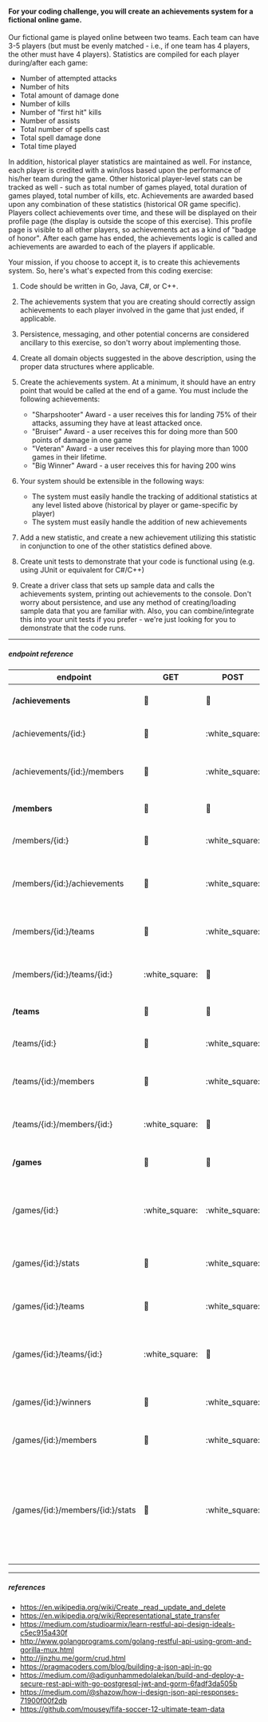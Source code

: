#### For your coding challenge, you will create an achievements system for a fictional online game.


Our fictional game is played online between two teams. Each team can have 3-5 players (but must be evenly matched - i.e., if one team has 4 players, the other must have 4 players). Statistics are compiled for each player during/after each game:

- Number of attempted attacks
- Number of hits
- Total amount of damage done
- Number of kills
- Number of "first hit" kills
- Number of assists
- Total number of spells cast
- Total spell damage done
- Total time played

In addition, historical player statistics are maintained as well. For instance, each player is credited with a win/loss based upon the performance of his/her team during the game. Other historical player-level stats can be tracked as well - such as total number of games played, total duration of games played, total number of kills, etc. Achievements are awarded based upon any combination of these statistics (historical OR game specific). Players collect achievements over time, and these will be displayed on their profile page (the display is outside the scope of this exercise). This profile page is visible to all other players, so achievements act as a kind of "badge of honor". After each game has ended, the achievements logic is called and achievements are awarded to each of the players if applicable.

Your mission, if you choose to accept it, is to create this achievements system.
So, here's what's expected from this coding exercise:

1. Code should be written in Go, Java, C#, or C++.
2. The achievements system that you are creating should correctly assign achievements to each player involved in the game that just ended, if applicable.
3. Persistence, messaging, and other potential concerns are considered ancillary to this exercise, so don't worry about implementing those.
4. Create all domain objects suggested in the above description, using the proper data structures where applicable.
5. Create the achievements system. At a minimum, it should have an entry point that would be called at the end of a game. You must include the following achievements:
    - "Sharpshooter" Award - a user receives this for landing 75% of their attacks, assuming they have at least attacked once.
    - "Bruiser" Award - a user receives this for doing more than 500 points of damage in one game
    - "Veteran" Award - a user receives this for playing more than 1000 games in their lifetime.
    - "Big Winner" Award - a user receives this for having 200 wins

6. Your system should be extensible in the following ways:
    - The system must easily handle the tracking of additional statistics at any level listed above (historical by player or game-specific by player)
    - The system must easily handle the addition of new achievements

7. Add a new statistic, and create a new achievement utilizing this statistic in conjunction to one of the other statistics defined above.
8. Create unit tests to demonstrate that your code is functional using (e.g. using JUnit or equivalent for C#/C++)
9. Create a driver class that sets up sample data and calls the achievements system, printing out achievements to the console. Don't worry about persistence, and use any method of creating/loading sample data that you are familiar with. Also, you can combine/integrate this into your unit tests if you prefer - we're just looking for you to demonstrate that the code runs.

---

##### endpoint reference

endpoint|GET|POST|PUT|DELETE|notes
-|-|-|-|-|-
**/achievements**|:white_square_button:|:white_square_button:|:white_square:|:white_square:|**POST/PUT** fields: `slug` `name` `desc` `img`
/achievements/{id:}|:white_square_button:|:white_square:|:white_square_button:|:white_square_button:|**DELETE** removes an achievement
/achievements/{id:}/members|:white_square_button:|:white_square:|:white_square:|:white_square:|returns a list of members who received achievement
**/members**|:white_square_button:|:white_square_button:|:white_square:|:white_square:|**POST/PUT** fields: `name` `img`
/members/{id:}|:white_square_button:|:white_square:|:white_square_button:|:white_square_button:|**DELETE** removes member
/members/{id:}/achievements|:white_square_button:|:white_square:|:white_square:|:white_square:|returns a list of achievements that belong to member
/members/{id:}/teams|:white_square_button:|:white_square:|:white_square:|:white_square:|returns a list of teams that a member belongs to
/members/{id:}/teams/{id:}|:white_square:|:white_square_button:|:white_square:|:white_square_button:|**POST** to join a team or **DELETE** to leave a team
**/teams**|:white_square_button:|:white_square_button:|:white_square:|:white_square:|**POST/PUT** fields: `name` `img`
/teams/{id:}|:white_square_button:|:white_square:|:white_square_button:|:white_square_button:|**DELETE** removes a team
/teams/{id:}/members|:white_square_button:|:white_square:|:white_square:|:white_square:|**GET** a list of members that belong to a team
/teams/{id:}/members/{id:}|:white_square:|:white_square_button:|:white_square:|:white_square_button:|**POST** to add a member or **DELETE** to remove
**/games**|:white_square_button:|:white_square_button:|:white_square:|:white_square:|**POST** creates a game with `status` **`New`**
/games/{id:}|:white_square:|:white_square:|:white_square:|:white_square_button:|**DELETE** closes a game and runs achievement logic
/games/{id:}/stats|:white_square_button:|:white_square:|:white_square:|:white_square:| returns stats for all members of a game
/games/{id:}/teams|:white_square_button:|:white_square:|:white_square:|:white_square:|returns a list of teams that have joined a game
/games/{id:}/teams/{id:}|:white_square:|:white_square_button:|:white_square:|:white_square:|adds an eligible team to a game, needs 2; no fields;
/games/{id:}/winners|:white_square_button:|:white_square:|:white_square:|:white_square:|returns a list of members who won a game
/games/{id:}/members|:white_square_button:|:white_square:|:white_square:|:white_square:|returns all game members
/games/{id:}/members/{id:}/stats|:white_square_button:|:white_square:|:white_square_button:|:white_square:|**GET** or **PUT** member stats for a game; fields: `num_attacks` `num_hits` `amount_damage` `num_kills` `instant_kills` `num_assists` `num_spells` `spells_damage`

---


##### references
- https://en.wikipedia.org/wiki/Create,_read,_update_and_delete
- https://en.wikipedia.org/wiki/Representational_state_transfer
- https://medium.com/studioarmix/learn-restful-api-design-ideals-c5ec915a430f
- http://www.golangprograms.com/golang-restful-api-using-grom-and-gorilla-mux.html
- http://jinzhu.me/gorm/crud.html
- https://pragmacoders.com/blog/building-a-json-api-in-go
- https://medium.com/@adigunhammedolalekan/build-and-deploy-a-secure-rest-api-with-go-postgresql-jwt-and-gorm-6fadf3da505b
- https://medium.com/@shazow/how-i-design-json-api-responses-71900f00f2db
- https://github.com/mousey/fifa-soccer-12-ultimate-team-data

